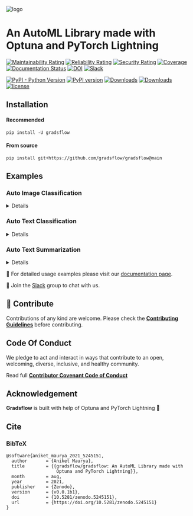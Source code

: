![logo](https://ik.imagekit.io/gradsflow/logo/logo-small_g2MxLWesD.png?updatedAt=1627716948296)

# An AutoML Library made with Optuna and PyTorch Lightning

[![Maintainability Rating](https://sonarcloud.io/api/project_badges/measure?project=gradsflow_gradsflow&metric=sqale_rating)](https://sonarcloud.io/dashboard?id=gradsflow_gradsflow)
[![Reliability Rating](https://sonarcloud.io/api/project_badges/measure?project=gradsflow_gradsflow&metric=reliability_rating)](https://sonarcloud.io/dashboard?id=gradsflow_gradsflow)
[![Security Rating](https://sonarcloud.io/api/project_badges/measure?project=gradsflow_gradsflow&metric=security_rating)](https://sonarcloud.io/dashboard?id=gradsflow_gradsflow)
[![Coverage](https://sonarcloud.io/api/project_badges/measure?project=gradsflow_gradsflow&metric=coverage)](https://sonarcloud.io/dashboard?id=gradsflow_gradsflow)
[![Documentation Status](https://readthedocs.org/projects/gradsflow/badge/?version=latest)](https://gradsflow.readthedocs.io/en/latest/?badge=latest)
[![DOI](https://zenodo.org/badge/395070308.svg)](https://zenodo.org/badge/latestdoi/395070308)
[![Slack](https://img.shields.io/badge/slack-chat-orange.svg?logo=slack)](https://join.slack.com/t/gradsflow/shared_invite/zt-ulc0m0ef-xstzyowuTgYceVmFbJlBmg)

[![PyPI - Python Version](https://img.shields.io/pypi/pyversions/gradsflow)](https://pypi.org/project/gradsflow/)
[![PyPI version](https://badge.fury.io/py/gradsflow.svg)](https://badge.fury.io/py/gradsflow)
[![Downloads](https://pepy.tech/badge/gradsflow)](https://pepy.tech/project/gradsflow)
[![Downloads](https://pepy.tech/badge/gradsflow/month)](https://pepy.tech/project/gradsflow)
[![license](https://img.shields.io/badge/License-Apache%202.0-blue.svg)](https://github.com/gradsflow/gradsflow/blob/master/LICENSE)

## Installation

#### Recommended
`pip install -U gradsflow`

#### From source
`pip install git+https://github.com/gradsflow/gradsflow@main`

## Examples

### Auto Image Classification

<details>

```python
from gradsflow.autoclassifier import AutoImageClassifier

from flash.core.data.utils import download_data
from flash.image import ImageClassificationData

# 1. Create the DataModule
download_data("https://pl-flash-data.s3.amazonaws.com/hymenoptera_data.zip", "./data")

datamodule = ImageClassificationData.from_folders(
    train_folder="data/hymenoptera_data/train/",
    val_folder="data/hymenoptera_data/val/",
)

suggested_conf = dict(
    optimizers=["adam"],
    lr=(5e-4, 1e-3),
)

model = AutoImageClassifier(datamodule,
                            suggested_backbones=['ssl_resnet18'],
                            suggested_conf=suggested_conf,
                            max_epochs=1,
                            optimization_metric="val_accuracy",
                            timeout=30)

print("AutoImageClassifier initialised!")
model.hp_tune()
```

</details>

### Auto Text Classification

<details>

```python
from gradsflow.autoclassifier import AutoTextClassifier

from flash.core.data.utils import download_data
from flash.text import TextClassificationData

# 1. Create the DataModule
download_data("https://pl-flash-data.s3.amazonaws.com/imdb.zip", "./data/")

datamodule = TextClassificationData.from_csv(
    "review",
    "sentiment",
    train_file="data/imdb/train.csv",
    val_file="data/imdb/valid.csv",
    backbone="prajjwal1/bert-medium",
)

suggested_conf = dict(
    optimizers=["adam"],
    lr=(5e-4, 1e-3),
)

model = AutoTextClassifier(datamodule,
                           suggested_backbones=['sgugger/tiny-distilbert-classification'],
                           suggested_conf=suggested_conf,
                           max_epochs=1,
                           optimization_metric="val_accuracy",
                           timeout=30)

print("AutoTextClassifier initialised!")
model.hp_tune()
```

</details>

### Auto Text Summarization

<details>

```python
from gradsflow.autoclassifier import AutoSummarization

from flash.core.data.utils import download_data
from flash.text import SummarizationData

# 1. Download the data
download_data("https://pl-flash-data.s3.amazonaws.com/xsum.zip", "data/")

# 2. Load the data
datamodule = SummarizationData.from_csv(
    "input",
    "target",
    train_file="data/xsum/train.csv",
    val_file="data/xsum/valid.csv",
    test_file="data/xsum/test.csv",
)

suggested_conf = dict(
    optimizers=["adam"],
    lr=(5e-4, 1e-3),
)

model = AutoSummarization(
        datamodule,
        max_epochs=1,
        timeout=5,
        suggested_backbones="sshleifer/distilbart-cnn-12-6",
        n_trials=1,
    )

print("AutoSummarization initialised!")
model.hp_tune()
```

</details>

📑 For detailed usage examples please visit our [documentation page](https://docs.gradsflow.com).

💬 Join the [Slack](https://join.slack.com/t/gradsflow/shared_invite/zt-ulc0m0ef-xstzyowuTgYceVmFbJlBmg) group to chat with us.

## 🤗 Contribute

Contributions of any kind are welcome. Please check the [**Contributing
Guidelines**](https://github.com/gradsflow/gradsflow/blob/master/CONTRIBUTING.md) before contributing.

## Code Of Conduct

We pledge to act and interact in ways that contribute to an open, welcoming, diverse, inclusive, and healthy community.

Read full [**Contributor Covenant Code of Conduct**](https://github.com/gradsflow/gradsflow/blob/master/CODE_OF_CONDUCT.md)

## Acknowledgement

**Gradsflow** is built with help of Optuna and PyTorch Lightning 💜

## Cite
### BibTeX
```
@software{aniket_maurya_2021_5245151,
  author       = {Aniket Maurya},
  title        = {{gradsflow/gradsflow: An AutoML Library made with
                   Optuna and PyTorch Lightning}},
  month        = aug,
  year         = 2021,
  publisher    = {Zenodo},
  version      = {v0.0.1b1},
  doi          = {10.5281/zenodo.5245151},
  url          = {https://doi.org/10.5281/zenodo.5245151}
}
```
